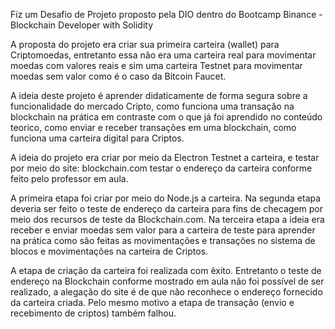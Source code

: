 Fiz um Desafio de Projeto proposto pela DIO dentro do Bootcamp Binance - Blockchain Developer with Solidity

A proposta do projeto era criar sua primeira carteira (wallet) para Criptomoedas, entretanto essa não era uma carteira real para movimentar moedas com valores reais e sim uma carteira Testnet para movimentar moedas sem valor como é o caso da Bitcoin Faucet.

A ideia deste projeto é aprender didaticamente de forma segura sobre a funcionalidade do mercado Cripto, como funciona uma transação na blockchain na prática em contraste com o que já foi aprendido no conteúdo teorico, como enviar e receber transações em uma blockchain, como funciona uma carteira digital para Criptos.

A ideia do projeto era criar por meio da Electron Testnet a carteira, e testar por meio do site: blockchain.com testar o endereço da carteira conforme feito pelo professor em aula.

A primeira etapa foi criar por meio do Node.js a carteira.
Na segunda etapa deveria ser feito o teste de endereço da carteira para fins de checagem por meio dos recursos de teste da Blockchain.com.
Na terceira etapa a ideia era receber e enviar moedas sem valor para a carteira de teste para aprender na prática como são feitas as movimentações e transações no sistema de blocos e movimentações na carteira de Criptos.

A etapa de criação da carteira foi realizada com êxito. Entretanto o teste de endereço na Blockchain conforme mostrado em aula não foi possível de ser realizado, a alegação do site é de que não reconhece o endereço fornecido da carteira criada. Pelo mesmo motivo a etapa de transação (envio e recebimento de criptos) também falhou.
